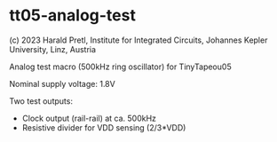 # tt05-analog-test

(c) 2023 Harald Pretl, Institute for Integrated Circuits, Johannes Kepler University, Linz, Austria

Analog test macro (500kHz ring oscillator) for TinyTapeou05

Nominal supply voltage: 1.8V

Two test outputs:
* Clock output (rail-rail) at ca. 500kHz
* Resistive divider for VDD sensing (2/3*VDD)
